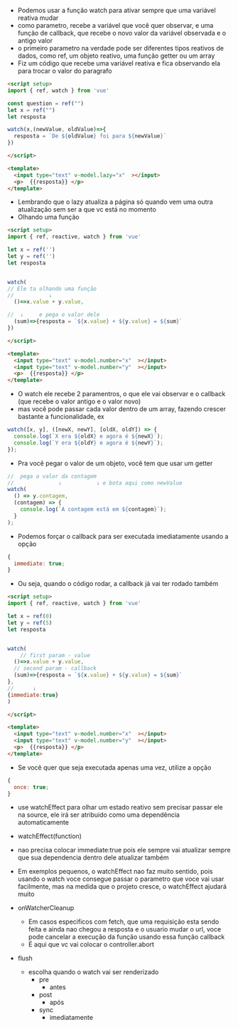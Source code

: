 - Podemos usar a função watch para ativar sempre que uma variável reativa mudar
- como parametro, recebe a variável que você quer observar, e uma função de callback, que recebe o novo valor da variável observada e o antigo valor
- o primeiro parametro na verdade pode ser diferentes tipos reativos de dados, como ref, um objeto reativo, uma função getter ou um array
- Fiz um código que recebe uma variável reativa e fica observando ela para trocar o valor do paragrafo

```html
<script setup>
import { ref, watch } from 'vue'

const question = ref("")
let x = ref("")
let resposta

watch(x,(newValue, oldValue)=>{
  resposta = `De ${oldValue} foi para ${newValue}`
})

</script>

<template>
  <input type="text" v-model.lazy="x"  ></input>
  <p>  {{resposta}} </p>
</template>
```

- Lembrando que o lazy atualiza a página só quando vem uma outra atualização sem ser a que vc está no momento
- Olhando uma função

```html
<script setup>
import { ref, reactive, watch } from 'vue'

let x = ref('')
let y = ref('')
let resposta


watch(
// Ele ta olhando uma função
//           ↓
  ()=>x.value + y.value,

//  ↓     e pega o valor dele
  (sum)=>{resposta = `${x.value} + ${y.value} = ${sum}`
})

</script>

<template>
  <input type="text" v-model.number="x"  ></input>
  <input type="text" v-model.number="y"  ></input>
  <p>  {{resposta}} </p>
</template>
```

- O watch ele recebe 2 paramentros, o que ele vai observar e o callback (que recebe o valor antigo e o valor novo)
- mas você pode passar cada valor dentro de um array, fazendo crescer bastante a funcionalidade, ex

```js
watch([x, y], ([newX, newY], [oldX, oldY]) => {
  console.log(`X era ${oldX} e agora é ${newX}`);
  console.log(`Y era ${oldY} e agora é ${newY}`);
});
```

- Pra você pegar o valor de um objeto, você tem que usar um getter

```js
//  pega o valor da contagem
//              ↓           ↓ e bota aqui como newValue
watch(
  () => y.contagem,
  (contagem) => {
    console.log(`A contagem está em ${contagem}`);
  }
);
```

- Podemos forçar o callback para ser executada imediatamente usando a opção

```js
{
  immediate: true;
}
```

- Ou seja, quando o código rodar, a callback já vai ter rodado também

```html
<script setup>
import { ref, reactive, watch } from 'vue'

let x = ref(0)
let y = ref(5)
let resposta


watch(
    // first param - value
  ()=>x.value + y.value,
  // second param - callback
  (sum)=>{resposta = `${x.value} + ${y.value} = ${sum}`
},
//      ↓
{immediate:true}
)

</script>

<template>
  <input type="text" v-model.number="x"  ></input>
  <input type="text" v-model.number="y"  ></input>
  <p>  {{resposta}} </p>
</template>
```

 - Se você quer que seja executada apenas uma vez, utilize a opção

```js
{
  once: true;
}
```
- use watchEffect para olhar um estado reativo sem precisar passar ele na source, ele irá ser atribuido como uma dependência automaticamente
- watchEffect(function) 
- nao precisa colocar immediate:true pois ele sempre vai atualizar sempre que sua dependencia dentro dele atualizar também

- Em exemplos pequenos, o watchEffect nao faz muito sentido, pois usando o watch voce consegue passar o parametro que voce vai usar facilmente, mas na medida que o projeto cresce, o watchEffect ajudará muito

- onWatcherCleanup
    - Em casos especificos com fetch, que uma requisição esta sendo feita e ainda nao chegou a resposta e o usuario mudar o url, voce pode cancelar a execução da função usando essa função callback
    - É aqui que vc vai colocar o controller.abort
- flush
    - escolha quando o watch vai ser renderizado
        - pre
            - antes
        - post
            - após
        - sync
            - imediatamente